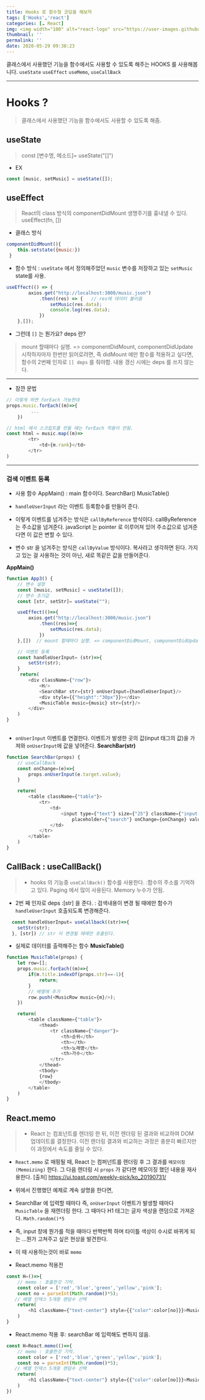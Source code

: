 ```yaml
---
title: Hooks 로 함수형 코딩을 해보자 
tags: ['Hooks','react']
categories: [☁️ React]
img: <img width="100" alt="react-logo" src="https://user-images.githubusercontent.com/28856435/83209013-2c5fe280-a192-11ea-947e-18055da3d97e.png">
thumbnail: ''
permalink: ''
date: 2020-05-29 09:38:23
---
```


클래스에서 사용했던 기능을 함수에서도 사용할 수 있도록 해주는 HOOKS 를 사용해봅니다.
`useState` `useEffect` `useMemo`, `useCallBack`
<!-- excerpt -->
<!-- toc -->

---

# Hooks ?
> 클래스에서 사용했던 기능을 함수에서도 사용할 수 있도록 해줌.

## useState
>  const [변수명, 메소드]= useState("[]")

* EX
```javascript
const [music, setMusic] = useState([]);
```

## useEffect

>React의 class  방식의 componentDidMount 생명주기를 흉내낼 수 있다.
useEffect(fn, [])

* 클래스 방식
```javascript
componentDidMount(){
    this.setstate({music:})
 }
```
* 함수 방식 : `useState` 에서 정의해주었던 `music` 변수를 저장하고 있는 `setMusic` state를 사용.
```javascript
useEffect(() => {
        axios.get("http://localhost:3000/music.json")
            .then((res) => {   // res에 데이터 불러옴
                setMusic(res.data);
                console.log(res.data);
            })
    },[]);

```

* 그런데 `[]` 는 뭔가요? deps 란?
>mount 할때마다 실행. => componentDidMount, componentDidUpdate
시작하자마자 한번만 읽어로려면, 즉 didMount 에만 함수를 적용하고 싶다면,
함수의 2번째 인자로 `[] deps` 를 줘야함.
내용 갱신 시에는 deps 를 쓰지 않는다.

---

* 잠깐 문법
```javascript
// 이렇게 하면 forEach 가능한데
props.music.forEach((m)=>{
         ...   
    })

// html 에서 스크립트를 만들 때는 forEach 적용이 안됨.
const html = music.map((m)=>
        <tr>
            <td>{m.rank}</td>
        </tr>
)
```


---

### 검색 이벤트 등록

* 사용 함수
 AppMain() : main 함수이다.
 SearchBar()
 MusicTable()

* `handleUserInput` 라는 이벤트 등록함수를 만들어 준다.
* 이렇게 이벤트를 넘겨주는 방식은 `callByReference` 방식이다.
callByReference 는 주소값을 넘겨준다. javaScript 는 pointer 로 이루어져 있어 주소값으로 넘겨준다면 이 값은 변할 수 있다.
* 변수 str 을 넘겨주는 방식은 `callByValue` 방식이다.
복사라고 생각하면 된다. 가지고 있는 걸 사용하는 것이 아닌, 새로 똑같은 값을 만들어준다.

__AppMain()__
```javascript
function App3() {
	// 변수 설정
    const [music, setMusic] = useState([]);
    // 변수 초기값
    const [str, setStr]= useState("");

    useEffect(()=>{
        axios.get("http://localhost:3000/music.json")
            .then((res)=>{
                setMusic(res.data);
            })
    },[])  // mount 할때마다 실행. => componentDidMount, componentDidUpdate

    // 이벤트 등록
    const handleUserInput= (str)=>{
        setStr(str);
    }
     return(
        <div className={"row"}>
            <H/>
            <SearchBar str={str} onUserInput={handleUserInput}/>
            <div style={{"height":"30px"}}></div>
            <MusicTable music={music} str={str}/>
        </div>
    )
}
    
```

* `onUserInput` 이벤트를 연결한다. 이벤트가 발생한 곳의 값(input 태그의 값)을 가져와 `onUserInput`에 값을 넣어준다.
__SearchBar(str)__

```javascript
function SearchBar(props) {
    // useCallBack
    const onChange=(e)=>{
        props.onUserInput(e.target.value);
    }

    return(
        <table className={"table"}>
            <tr>
                <td>
                    <input type={"text"} size={"25"} className={"input-sm"}
                        placeholder={"search"} onChange={onChange} value={props.str}/>
                </td>
            </tr>
        </table>
    )
}
```

## CallBack : useCallBack()
> * hooks 의 기능중 `useCallBack()` 함수를 사용한다. :함수의 주소를 기억하고 있다. Paging 에서 많이 사용된다.
Memory 누수가 안됨.
* 2번 째 인자로 deps :[str] 을 준다. : 검색내용이 변경 될 때에만 함수가 `handleUserInput` 호출되도록 변경해준다.
```javascript
  const handleUserInput= useCallback((str)=>{
    setStr(str);
  }, [str]) // str 이 변경될 때에만 호출된다.
```


* 실제로 데이터를 출력해주는 함수
__MusicTable()__
```javascript
function MusicTable(props) {
    let row=[];
    props.music.forEach((m)=>{
        if(m.title.indexOf(props.str)==-1){
            return;
        }
        // 배열에 추가
        row.push(<MusicRow music={m}/>);
    })

    return(
        <table className={"table"}>
            <thead>
                <tr className={"danger"}>
                    <th>순위</th>
                    <th></th>
                    <th>노래명</th>
                    <th>가수</th>
                </tr>
            </thead>
            <tbody>
            {row}
            </tbody>
        </table>
    )
}
```

## React.memo
> * React 는 컴포넌트를 렌더링 한 뒤, 이전 렌더링 된 결과와 비교하여 DOM 업데이트를 결정한다. 이전 렌더링 결과와 비교하는 과정은 충분히 빠르지만 이 과정에서 속도를 줄일 수 있다.
* `React.memo` 로 매핑될 때, React 는 컴퍼넌트를 렌더링 후 그 결과를 `메모이징(Memoizing)` 한다. 그 다음 렌더링 시 `props` 가 같다면 메모이징 했던 내용을 재사용한다.
[출처] https://ui.toast.com/weekly-pick/ko_20190731/

* 위에서 진행했던 예제로 계속 설명을 한다면,
* SearchBar 에  입력할 때마다 즉, `onUserInput` 이벤트가 발생할 때마다  `MusicTable` 을 재렌더링 한다.
그 때마다 H1 태그는 글자 색상을 랜덤으로 가져온다. `Math.random()*5`
* 즉, input 창에 뭔가를 적을 때마다 반짝반짝 하며 타이틀 색상이 수시로 바뀌게 되는 ...뭔가 고쳐주고 싶은 현상을 발견한다.
* 이 때 사용하는것이 바로 `memo`

* React.memo 적용전
```javascript
const H=()=>{
    // memo : 호출한것 기억.
    const color = ['red','blue','green','yellow','pink'];
    const no = parseInt(Math.random()*5);
   // 배열 인덱스 5개중 랜덤수 선택
    return(
        <h1 className={"text-center"} style={{"color":color[no]}}>Music Top 50</h1>
    )
}
```
* React.memo 적용 후: searchBar 에 입력해도 변하지 않음.
```javascript
const H=React.memo(()=>{
    // memo : 호출한것 기억.
    const color = ['red','blue','green','yellow','pink'];
    const no = parseInt(Math.random()*5);
   // 배열 인덱스 5개중 랜덤수 선택
    return(
        <h1 className={"text-center"} style={{"color":color[no]}}>Music Top 50</h1>
    )
})
```